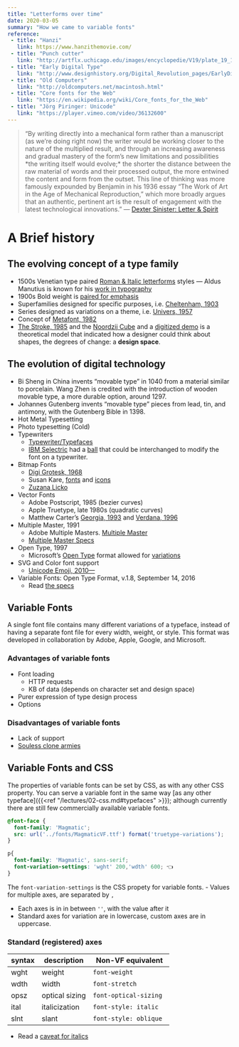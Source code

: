 ```yaml
---
title: "Letterforms over time"
date: 2020-03-05
summary: "How we came to variable fonts"
reference:
 - title: "Hanzi"
   link: https://www.hanzithemovie.com/
 - title: "Punch cutter"
   link: "http://artflx.uchicago.edu/images/encyclopedie/V19/plate_19_19_1.jpeg"
 - title: "Early Digital Type"
   link: "http://www.designhistory.org/Digital_Revolution_pages/EarlyDigType.html"
 - title: "Old Computers"
   link: "http://oldcomputers.net/macintosh.html"
 - title: "Core fonts for the Web"
   link: "https://en.wikipedia.org/wiki/Core_fonts_for_the_Web"
 - title: "Jörg Piringer: Unicode"
   link: "https://player.vimeo.com/video/36132600"
---
```


> “By writing directly into a mechanical form rather than a manuscript (as we’re doing right now) the writer would be working closer to the nature of the multiplied result, and through an increasing awareness and gradual mastery of the form’s new limitations and possibilities \*the writing itself would evolve;\* the shorter the distance between the raw material of words and their processed output, the more entwined the content and form from the outset. This line of thinking was more famously expounded by Benjamin in his 1936 essay “The Work of Art in the Age of Mechanical Reproduction,” which more broadly argues that an authentic, pertinent art is the result of engagement with the latest technological innovations.” — [Dexter Sinister: Letter & Spirit](http://www.servinglibrary.org/journal/3/letter-and-spirit)



# A Brief history

## The evolving concept of a type family
- 1500s Venetian type paired [Roman & Italic letterforms](https://abagond.files.wordpress.com/2007/10/aldine.jpg?w=201&zoom=2") styles — Aldus Manutius is known for his [work in typography](https://www.prepressure.com/images/Hypnerotomachia-Poliphili-trophy-Roman-arms.jpg)
- 1900s Bold weight is [paired for emphasis](https://en.wikipedia.org/wiki/Clarendon_(typeface)#/media/File:Fann_Street_Foundry_Clarendon_image_with_text_for_emphasis.jpg)
- Superfamilies designed for specific purposes, i.e. [Cheltenham, 1903](http://idsgn.org/posts/know-your-type-cheltenham/)
- Series designed as variations on a theme, i.e. [Univers, 1957](https://archive.org/details/ATFFoundryUniversDebernyPeignotIP1968/page/n9/mode/2up)
- Concept of [Metafont, 1982](http://visiblelanguagejournal.com/issue/61/article/748)
- [The Stroke, 1985](https://www.typotheque.com/books/the_stroke) and the [Noordzij Cube](https://typetr.typenetwork.com/news/article/The-Gerrit-Noordzij-Cube) and a [digitized demo](https://www.axis-praxis.org/playground/noordzij-cube/)
is a theoretical model that indicated how a designer could think about shapes, the degrees of change: a **design space**.

## The evolution of digital technology
- Bi Sheng in China invents “movable type” in 1040 from a material similar to porcelain. Wang Zhen is credited with the introduction of wooden movable type, a more durable option, around 1297.
- Johannes Gutenberg invents “movable type” pieces from lead, tin, and antimony, with the Gutenberg Bible in 1398.
- Hot Metal Typesetting
- Photo typesetting (Cold)
- Typewriters
	- [Typewriter/Typefaces](https://typographica.org/on-typography/typewriter-typeface-the-legacy-of-the-writing-machine-in-type-design/)
	- [IBM Selectric](https://www.youtube.com/watch?v=kLySMIzASNE) had a [ball](https://www.google.com/search?q=ibm+selectric+typewriter+ball&tbm=isch&ved=2ahUKEwjlq7Pq3YPoAhXKAt8KHaBcAqgQ2-cCegQIABAA&oq=ibm+selectric+typewriter+ball&gs_l=img.3..0.60635.61083..61249...0.0..0.98.358.5......0....1..gws-wiz-img.......0i30j0i5i30j0i8i30j0i24.1lQgXebjO5g&ei=8iVhXuXqM8qF_AaguYnACg&bih=709&biw=1076) that could be interchanged to modify the font on a typewriter.
- Bitmap Fonts
	- [Digi Grotesk, 1968](http://luc.devroye.org/fonts-25449.html)
 	- Susan Kare, [fonts](https://en.wikipedia.org/wiki/Chicago_(typeface)) and [icons](https://qz.com/1666437/mac-icon-designer-susan-kare-explains-the-inspiration-for-her-designs/)
 	- [Zuzana Licko](https://www.emigre.com/Designer/ZuzanaLicko)
- Vector Fonts
	- Adobe Postscript, 1985 (bezier curves)
	- Apple Truetype, late 1980s (quadratic curves)
	- Matthew Carter’s [Georgia, 1993](https://en.wikipedia.org/wiki/Georgia_(typeface)) and [Verdana, 1996](https://en.wikipedia.org/wiki/Verdana#/media/File:VerdanaSpecimen.svg)
- Multiple Master, 1991
	- Adobe Multiple Masters. [Multiple Master](https://en.wikipedia.org/wiki/Multiple_master_fonts)
	- [Multiple Master Specs](https://www.adobe.com/content/dam/acom/en/devnet/font/pdfs/5091.Design_MM_Fonts.pdf) 
- Open Type, 1997
	- Microsoft’s [Open Type](https://en.wikipedia.org/wiki/OpenType) format allowed for [variations](https://www.typenetwork.com/brochure/opentype-font-variations/)
- SVG and Color font support
	- [Unicode Emoji, 2010—](http://www.unicode.org/reports/tr51)
- Variable Fonts: Open Type Format, v.1.8, September 14, 2016
	- Read [the specs](https://docs.microsoft.com/en-gb/typography/opentype/spec/dvaraxisreg)


## Variable Fonts
A single font file contains many different variations of a typeface, instead of having a separate font file for every width, weight, or style. This format was developed in collaboration by Adobe, Apple, Google, and Microsoft.

### Advantages of variable fonts
- Font loading
	- HTTP requests
	- KB of data (depends on character set and design space)
- Purer expression of type design process
- Options

### Disadvantages of variable fonts
- Lack of support
- [Souless clone armies](https://vimeo.com/251494096)


## Variable Fonts and CSS
The properties of variable fonts can be set by CSS, as with any other CSS property. You can serve a variable font in the same way [as any other typeface]({{<ref "/lectures/02-css.md#typefaces" >}}); although currently there are still few commercially available variable fonts. 

```css
@font-face {
  font-family: 'Magmatic';
  src: url('../fonts/MagmaticVF.ttf') format('truetype-variations');
}

p{
  font-family: 'Magmatic', sans-serif;
  font-variation-settings: 'wght' 200,'wdth' 600; 👈
}
```

The `font-variation-settings` is the CSS propety for variable fonts. - Values for multiple axes, are separated by `,`
- Each axes is in in between `''`, with the value after it
- Standard axes for variation are in lowercase,  custom axes are in uppercase.

### Standard (registered) axes
|syntax| description | Non-VF equivalent 
|---|---| ---
|wght| weight | `font-weight` 
|wdth| width | `font-stretch`
|opsz| optical sizing | `font-optical-sizing`
|ital| italicization | `font-style: italic` 
|slnt| slant | `font-style: oblique ` 

- Read a [caveat for italics](https://rwt.io/typography-tips/getting-bent-current-state-italics-variable-font-support)